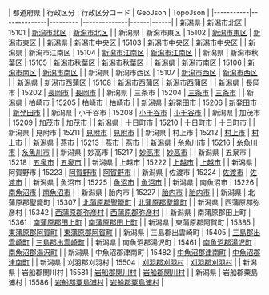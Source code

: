 | 都道府県 | 行政区分 | 行政区分コード | GeoJson | TopoJson |
|-----------|--------------|--------- |--------------|------|------|
| 新潟県 | 新潟市北区 | 15101 | [新潟市北区](/geojson/cities/15/15101.json) | [新潟市北区](/topojson/cities/15/15101.topojson) |
| 新潟県 | 新潟市東区 | 15102 | [新潟市東区](/geojson/cities/15/15102.json) | [新潟市東区](/topojson/cities/15/15102.topojson) |
| 新潟県 | 新潟市中央区 | 15103 | [新潟市中央区](/geojson/cities/15/15103.json) | [新潟市中央区](/topojson/cities/15/15103.topojson) |
| 新潟県 | 新潟市江南区 | 15104 | [新潟市江南区](/geojson/cities/15/15104.json) | [新潟市江南区](/topojson/cities/15/15104.topojson) |
| 新潟県 | 新潟市秋葉区 | 15105 | [新潟市秋葉区](/geojson/cities/15/15105.json) | [新潟市秋葉区](/topojson/cities/15/15105.topojson) |
| 新潟県 | 新潟市南区 | 15106 | [新潟市南区](/geojson/cities/15/15106.json) | [新潟市南区](/topojson/cities/15/15106.topojson) |
| 新潟県 | 新潟市西区 | 15107 | [新潟市西区](/geojson/cities/15/15107.json) | [新潟市西区](/topojson/cities/15/15107.topojson) |
| 新潟県 | 新潟市西蒲区 | 15108 | [新潟市西蒲区](/geojson/cities/15/15108.json) | [新潟市西蒲区](/topojson/cities/15/15108.topojson) |
| 新潟県 | 長岡市 | 15202 | [長岡市](/geojson/cities/15/15202.json) | [長岡市](/topojson/cities/15/15202.topojson) |
| 新潟県 | 三条市 | 15204 | [三条市](/geojson/cities/15/15204.json) | [三条市](/topojson/cities/15/15204.topojson) |
| 新潟県 | 柏崎市 | 15205 | [柏崎市](/geojson/cities/15/15205.json) | [柏崎市](/topojson/cities/15/15205.topojson) |
| 新潟県 | 新発田市 | 15206 | [新発田市](/geojson/cities/15/15206.json) | [新発田市](/topojson/cities/15/15206.topojson) |
| 新潟県 | 小千谷市 | 15208 | [小千谷市](/geojson/cities/15/15208.json) | [小千谷市](/topojson/cities/15/15208.topojson) |
| 新潟県 | 加茂市 | 15209 | [加茂市](/geojson/cities/15/15209.json) | [加茂市](/topojson/cities/15/15209.topojson) |
| 新潟県 | 十日町市 | 15210 | [十日町市](/geojson/cities/15/15210.json) | [十日町市](/topojson/cities/15/15210.topojson) |
| 新潟県 | 見附市 | 15211 | [見附市](/geojson/cities/15/15211.json) | [見附市](/topojson/cities/15/15211.topojson) |
| 新潟県 | 村上市 | 15212 | [村上市](/geojson/cities/15/15212.json) | [村上市](/topojson/cities/15/15212.topojson) |
| 新潟県 | 燕市 | 15213 | [燕市](/geojson/cities/15/15213.json) | [燕市](/topojson/cities/15/15213.topojson) |
| 新潟県 | 糸魚川市 | 15216 | [糸魚川市](/geojson/cities/15/15216.json) | [糸魚川市](/topojson/cities/15/15216.topojson) |
| 新潟県 | 妙高市 | 15217 | [妙高市](/geojson/cities/15/15217.json) | [妙高市](/topojson/cities/15/15217.topojson) |
| 新潟県 | 五泉市 | 15218 | [五泉市](/geojson/cities/15/15218.json) | [五泉市](/topojson/cities/15/15218.topojson) |
| 新潟県 | 上越市 | 15222 | [上越市](/geojson/cities/15/15222.json) | [上越市](/topojson/cities/15/15222.topojson) |
| 新潟県 | 阿賀野市 | 15223 | [阿賀野市](/geojson/cities/15/15223.json) | [阿賀野市](/topojson/cities/15/15223.topojson) |
| 新潟県 | 佐渡市 | 15224 | [佐渡市](/geojson/cities/15/15224.json) | [佐渡市](/topojson/cities/15/15224.topojson) |
| 新潟県 | 魚沼市 | 15225 | [魚沼市](/geojson/cities/15/15225.json) | [魚沼市](/topojson/cities/15/15225.topojson) |
| 新潟県 | 南魚沼市 | 15226 | [南魚沼市](/geojson/cities/15/15226.json) | [南魚沼市](/topojson/cities/15/15226.topojson) |
| 新潟県 | 胎内市 | 15227 | [胎内市](/geojson/cities/15/15227.json) | [胎内市](/topojson/cities/15/15227.topojson) |
| 新潟県 | 北蒲原郡聖籠町 | 15307 | [北蒲原郡聖籠町](/geojson/cities/15/15307.json) | [北蒲原郡聖籠町](/topojson/cities/15/15307.topojson) |
| 新潟県 | 西蒲原郡弥彦村 | 15342 | [西蒲原郡弥彦村](/geojson/cities/15/15342.json) | [西蒲原郡弥彦村](/topojson/cities/15/15342.topojson) |
| 新潟県 | 南蒲原郡田上町 | 15361 | [南蒲原郡田上町](/geojson/cities/15/15361.json) | [南蒲原郡田上町](/topojson/cities/15/15361.topojson) |
| 新潟県 | 東蒲原郡阿賀町 | 15385 | [東蒲原郡阿賀町](/geojson/cities/15/15385.json) | [東蒲原郡阿賀町](/topojson/cities/15/15385.topojson) |
| 新潟県 | 三島郡出雲崎町 | 15405 | [三島郡出雲崎町](/geojson/cities/15/15405.json) | [三島郡出雲崎町](/topojson/cities/15/15405.topojson) |
| 新潟県 | 南魚沼郡湯沢町 | 15461 | [南魚沼郡湯沢町](/geojson/cities/15/15461.json) | [南魚沼郡湯沢町](/topojson/cities/15/15461.topojson) |
| 新潟県 | 中魚沼郡津南町 | 15482 | [中魚沼郡津南町](/geojson/cities/15/15482.json) | [中魚沼郡津南町](/topojson/cities/15/15482.topojson) |
| 新潟県 | 刈羽郡刈羽村 | 15504 | [刈羽郡刈羽村](/geojson/cities/15/15504.json) | [刈羽郡刈羽村](/topojson/cities/15/15504.topojson) |
| 新潟県 | 岩船郡関川村 | 15581 | [岩船郡関川村](/geojson/cities/15/15581.json) | [岩船郡関川村](/topojson/cities/15/15581.topojson) |
| 新潟県 | 岩船郡粟島浦村 | 15586 | [岩船郡粟島浦村](/geojson/cities/15/15586.json) | [岩船郡粟島浦村](/topojson/cities/15/15586.topojson) |
